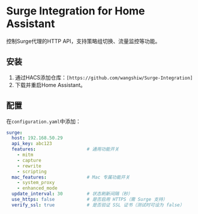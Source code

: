 # Surge Integration for Home Assistant  
控制Surge代理的HTTP API，支持策略组切换、流量监控等功能。  
## 安装  
1. 通过HACS添加仓库：`[https://github.com/wangshiw/Surge-Integration]`  
2. 下载并重启Home Assistant。  
## 配置  
在`configuration.yaml`中添加：  
```yaml  
surge:  
  host: 192.168.50.29  
  api_key: abc123
  features:                   # 通用功能开关
    - mitm
    - capture
    - rewrite
    - scripting
  mac_features:               # Mac 专属功能开关
    - system_proxy
    - enhanced_mode
  update_interval: 30         # 状态刷新间隔（秒）
  use_https: false            # 是否启用 HTTPS（需 Surge 支持）
  verify_ssl: true            # 是否验证 SSL 证书（测试时可设为 false）
